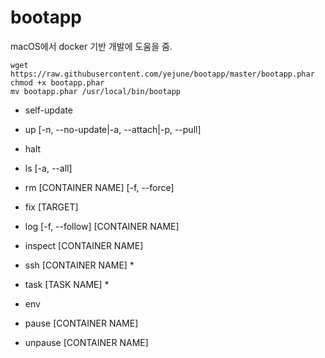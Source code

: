 # bootapp

macOS에서 docker 기반 개발에 도움을 줌.

```
wget https://raw.githubusercontent.com/yejune/bootapp/master/bootapp.phar
chmod +x bootapp.phar
mv bootapp.phar /usr/local/bin/bootapp
```

-   self-update

-   up [-n, --no-update|-a, --attach|-p, --pull]

-   halt

-   ls [-a, --all]

-   rm [CONTAINER NAME] [-f, --force]

-   fix [TARGET]

-   log [-f, --follow] [CONTAINER NAME]

-   inspect [CONTAINER NAME]

-   ssh [CONTAINER NAME] *

-   task [TASK NAME] *

-   env

-   pause [CONTAINER NAME]

-   unpause [CONTAINER NAME]


